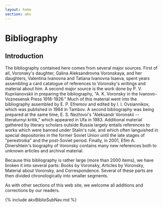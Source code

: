 ```yaml
---
layout: home
section: akv
---
```


# Bibliography

## Introduction

The bibliography contained here comes from several major sources. First of all, Voronsky's daughter, Galina
Aleksandrovna Voronskaya, and her daughters, Valentina Ivanovna and Tatiana Ivanovna Isaeva, spent years assembling a
card catalogue of references to Voronsky's writings and material about him. A second major source is the work done by P.
V. Kupriianovskii in preparing the bibliography, &quot;A. K. Voronsky in the Ivanovo-Voznesensk Press 1918-1926.&quot;
Much of this material went into the bibliography assembled by E. P. Efremov and edited by I. I. Ovsiannikov, which was
published in 1984 in Tambov. A second bibliography was being prepared at the same time, E. S. Nezhivoi's &quot;Aleksandr
Voronskii -- literaturnyi kritik,&quot; which appeared in Ufa in 1983. Additional material gathered by literary scholars
outside Russia largely entails references to works which were banned under Stalin's rule, and which often languished in
special depositories in the former Soviet Union until the late stages of &quot;perestroika&quot; and the post-Soviet
period. Finally, in 2001, Efim A. Dinershtein's biography of Voronsky contains many new references both to unknown
articles and archival material.

Because this bibliography is rather large (more than 2000 items), we have broken it into several parts: Books by
Voronsky, Articles by Voronsky, Material about Voronsky, and Correspondence. Several of these parts are then divided
chronologically into smaller segments.

As with other sections of this web site, we welcome all additions and corrections by our readers.

{% include akvBiblioSubNav.md %}
